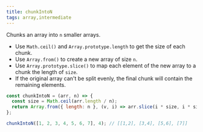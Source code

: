 ```yaml
---
title: chunkIntoN
tags: array,intermediate
---
```


Chunks an array into `n` smaller arrays.

- Use `Math.ceil()` and `Array.prototype.length` to get the size of each chunk.
- Use `Array.from()` to create a new array of size `n`.
- Use `Array.prototype.slice()` to map each element of the new array to a chunk the length of `size`.
- If the original array can't be split evenly, the final chunk will contain the remaining elements.

```js
const chunkIntoN = (arr, n) => {
  const size = Math.ceil(arr.length / n);
  return Array.from({ length: n }, (v, i) => arr.slice(i * size, i * size + size));
};
```

```js
chunkIntoN([1, 2, 3, 4, 5, 6, 7], 4); // [[1,2], [3,4], [5,6], [7]]
```
